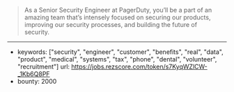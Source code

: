>As a Senior Security Engineer at PagerDuty, you’ll be a part of an amazing team that’s intensely focused on securing our products, improving our security processes, and building the future of security.  
------
- keywords: ["security", "engineer", "customer", "benefits", "real", "data", "product", "medical", "systems", "tax", "phone", "dental", "volunteer", "recruitment"]
url: https://jobs.rezscore.com/token/s7KyqWZlCW-_1Kb6Q8PF
- bounty: 2000
